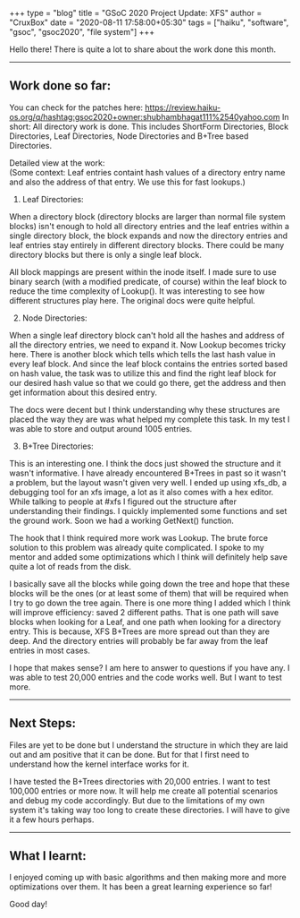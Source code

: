 +++
type = "blog"
title = "GSoC 2020 Project Update: XFS"
author = "CruxBox"
date = "2020-08-11 17:58:00+05:30"
tags = ["haiku", "software", "gsoc", "gsoc2020", "file system"]
+++

Hello there!
There is quite a lot to share about the work done this month.

---

## Work done so far:

You can check for the patches here: https://review.haiku-os.org/q/hashtag:gsoc2020+owner:shubhambhagat111%2540yahoo.com
In short: All directory work is done. This includes ShortForm Directories, Block Directories, Leaf Directories, Node Directories and B+Tree based Directories.

Detailed view at the work:  
(Some context: Leaf entries containt hash values of a directory entry name and also the address of that entry. We use this for fast lookups.)  

1) Leaf Directories:  

When a directory block (directory blocks are larger than normal file system blocks) isn't enough to hold all directory entries and the leaf entries within a single directory block, the block expands and now the directory entries and leaf entries stay entirely in different directory blocks. There could be many directory blocks but there is only a single leaf block.  

All block mappings are present within the inode itself. I made sure to use binary search (with a modified predicate, of course) within the leaf block to reduce the time complexity of Lookup(). It was interesting to see how different structures play here. The original docs were quite helpful.  

2) Node Directories:  

When a single leaf directory block can't hold all the hashes and address of all the directory entries, we need to expand it. Now Lookup becomes tricky here. There is another block which tells which tells the last hash value in every leaf block. And since the leaf block contains the entries sorted based on hash value, the task was to utilize this and find the right leaf block for our desired hash value so that we could go there, get the address and then get information about this desired entry.  

The docs were decent but I think understanding why these structures are placed the way they are was what helped my complete this task. In my test I was able to store and output around 1005 entries.  

3) B+Tree Directories:  

This is an interesting one. I think the docs just showed the structure and it wasn't informative. I have already encountered B+Trees in past so it wasn't a problem, but the layout wasn't given very well. I ended up using xfs_db, a debugging tool for an xfs image, a lot as it also comes with a hex editor. While talking to people at #xfs I figured out the structure after understanding their findings. I quickly implemented some functions and set the ground work. Soon we had a working GetNext() function.  

The hook that I think required more work was Lookup. The brute force solution to this problem was already quite complicated. I spoke to my mentor and added some optimizations which I think will definitely help save quite a lot of reads from the disk.  

I basically save all the blocks while going down the tree and hope that these blocks will be the ones (or at least some of them) that will be required when I try to go down the tree again. There is one more thing I added which I think will improve efficiency: saved 2 different paths. That is one path will save blocks when looking for a Leaf, and one path when looking for a directory entry. This is because, XFS B+Trees are more spread out than they are deep. And the directory entries will probably be far away from the leaf entries in most cases.  

I hope that makes sense? I am here to answer to questions if you have any. I was able to test 20,000 entries and the code works well. But I want to test more.  

---

## Next Steps:

Files are yet to be done but I understand the structure in which they are laid out and am positive that it can be done. But for that I first need to understand how the kernel interface works for it.  

I have tested the B+Trees directories with 20,000 entries. I want to test 100,000 entries or more now. It will help me create all potential scenarios and debug my code accordingly. But due to the limitations of my own system it's taking way too long to create these directories. I will have to give it a few hours perhaps.  

---

## What I learnt:

I enjoyed coming up with basic algorithms and then making more and more optimizations over them. It has been a great learning experience so far!  

Good day!  
